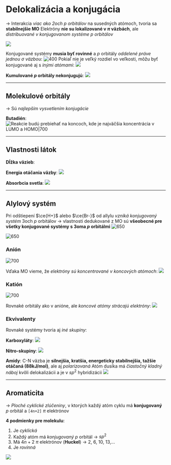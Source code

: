 # Delokalizácia a konjugácia
-> Interakcia *viac ako 2och $p$ orbitálov* na susedných atómoch, tvoria sa **stabilnejšie MO**
Elektróny **nie su lokalizované v $\pi$ väzbách**, ale *distribuované v konjugovanom systéme $p$ orbitálov*

![](benzen_elektrodifrakcna-spektroskopia.png)

Konjugované systémy **musia byť rovinné** a $p$ orbitály *oddelené práve jednou $\sigma$ väzbou*:
![400](konjugacia_hexatrien.jpeg)
Pokiaľ nie je veľký rozdiel vo veľkosti, môžu byť konjugované aj s *inými atómami*:
![](propenal_konjugacia.png)

**Kumulované $p$ orbitály nekonjugujú**:
![](kumulovane_p_orbitaly.png)

---

## Molekulové orbitály
-> Sú *najlepším vysvetlením konjugácie*

**Butadién**:
![Reakcie budú prebiehať na koncoch, kde je najväčšia koncentrácia v LUMO a HOMO|700](butadien_MO.png)

---

## Vlastnosti látok
**Dĺžka väzieb**:

**Energia otáčania väzby**:
![](energia_otáčania_pi.png)

**Absorbcia svetla**:
![](absorbcia_svetla_MO.png)

--- 

## Alylový systém
Pri odštiepení $\ce{H+}$ alebo $\ce{Br-}$ od allylu *vzniká konjugovaný systém* 3och $p$ orbitálov
-> vlastnosti dedukované z MO sú **všeobecné pre všetky konjugované systémy s 3oma $p$ orbitálmi**
![650](alylový_anión.png)

![650](alylový-katión.png)

### Anión
![700](alylový_anión_MO.png)

Vďaka MO vieme, že *elektróny sú koncentrované v koncových atómoch*:
![](alylový_anión_struktura.png)

### Katión
![700](alylový-katión-MO.png)

Rovnaké orbitály ako v anióne, ale *koncové atómy strácajú elektróny*:
![](alylový-katión-struktura.png)

### Ekvivalenty
Rovnaké systémy tvoria aj *iné skupiny*:

**Karboxyláty**:
![](karboxylát-delokalizácia.png)

**Nitro-skupiny**:
![](nitro-skupina_konjugacia.png)

**Amidy**:
C-N väzba je **silnejšia, kratšia, energeticky stabilnejšia, tažšie otáčaná (88kJ/mol)**, ale aj *polarizovaná*
Atóm dusíka má *čiastočný kladný náboj* kvôli delokalizácii a je v $sp^2$ hybridizácii
![](amidy_delokalizacia.png)

---

## Aromaticita
-> *Ploché cyklické zlúčeniny*, v ktorých každý atóm cyklu má **konjugovaný** $p$ orbitál a `[4n+2]` $\pi$ elektrónov

**4 podmienky pre molekulu**:
1. Je *cyklická*
2. Každý atóm má *konjugovaný* $p$ orbitál -> $sp^2$
3. Má $4n+2 \ \pi$ elektrónov (**Huckel**) -> 2, 6, 10, 13,...
4. Je *rovinná*

![](aromatické-cykly.png)